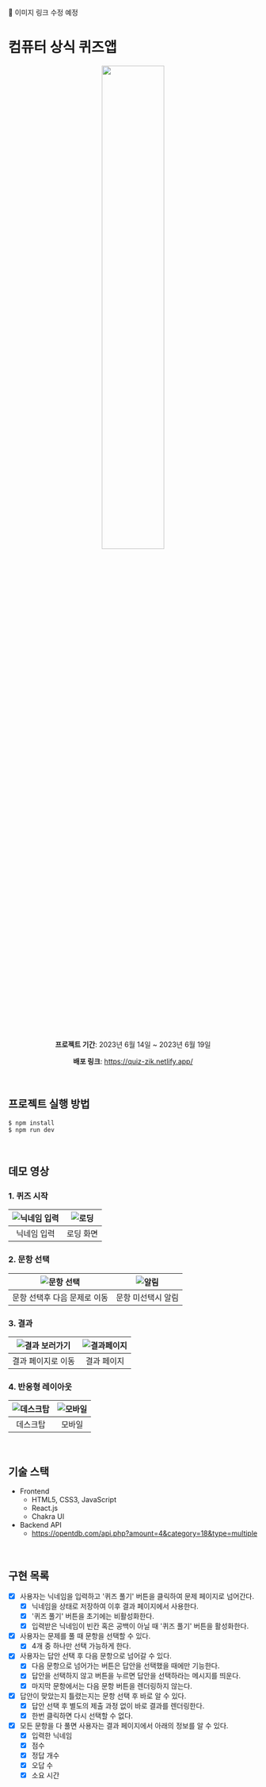 📝 이미지 링크 수정 예정

# 컴퓨터 상식 퀴즈앱
<div align="center">
  <img src='https://github.com/biyamn/Quize-Web-App/assets/101965666/ccf5de02-8b63-48c7-ad6f-d72a07c5a32c' width="50%"/>

  **프로젝트 기간**: 2023년 6월 14일 ~ 2023년 6월 19일<br />

  **배포 링크**: https://quiz-zik.netlify.app/
</div>

<br />


## 프로젝트 실행 방법
```
$ npm install
$ npm run dev
```

<br />

## 데모 영상
### 1. 퀴즈 시작
|![닉네임 입력](https://github.com/biyamn/Quize-Web-App/assets/101965666/237d50a2-f01a-4590-b611-573e9446152f)|![로딩](https://github.com/biyamn/Quize-Web-App/assets/101965666/862b717e-2c47-419a-b77a-8fc45e24c588)|
|:--:|:--:|
|닉네임 입력|로딩 화면<br />|

### 2. 문항 선택
|![문항 선택](https://github.com/biyamn/Quize-Web-App/assets/101965666/c2c8614c-a7a9-4217-a8fd-41c814897db0)|![알림](https://github.com/biyamn/Quize-Web-App/assets/101965666/d973765d-d4b9-4e56-9fd2-02d52d910da5)|
|:--:|:--:|
|문항 선택후 다음 문제로 이동|문항 미선택시 알림<br />|

### 3. 결과
|![결과 보러가기](https://github.com/biyamn/Quize-Web-App/assets/101965666/8b79947f-d7ba-4bdd-b658-6be135dc54a9)|![결과페이지](https://github.com/biyamn/Quize-Web-App/assets/101965666/c9634069-5e43-409b-8858-f40a647fd523)|
|:--:|:--:|
|결과 페이지로 이동|결과 페이지<br />|

### 4. 반응형 레이아웃
|![데스크탑](https://github.com/biyamn/Quiz-App/assets/101965666/666c2274-aed2-4efc-9a02-8ee9d2a225c6)|![모바일](https://github.com/biyamn/Quiz-App/assets/101965666/b148f9c9-ca37-4622-8a1e-905592c6da16)|
|:--:|:--:|
|데스크탑|모바일<br />|

<br />

## 기술 스택
- Frontend
  - HTML5, CSS3, JavaScript
  - React.js
  - Chakra UI
- Backend API
  - https://opentdb.com/api.php?amount=4&category=18&type=multiple

<br />

## 구현 목록 
- [x] 사용자는 닉네임을 입력하고 '퀴즈 풀기' 버튼을 클릭하여 문제 페이지로 넘어간다.
  - [x] 닉네임을 상태로 저장하여 이후 결과 페이지에서 사용한다.
  - [x] '퀴즈 풀기' 버튼을 초기에는 비활성화한다.
  - [x] 입력받은 닉네임이 빈칸 혹은 공백이 아닐 때 '퀴즈 풀기' 버튼을 활성화한다.
- [x] 사용자는 문제를 풀 때 문항을 선택할 수 있다.
  - [x] 4개 중 하나만 선택 가능하게 한다.
- [x] 사용자는 답안 선택 후 다음 문항으로 넘어갈 수 있다.
  - [x] 다음 문항으로 넘어가는 버튼은 답안을 선택했을 때에만 기능한다.
  - [x] 답안을 선택하지 않고 버튼을 누르면 답안을 선택하라는 메시지를 띄운다.
  - [x] 마지막 문항에서는 다음 문항 버튼을 렌더링하지 않는다. 
- [x] 답안이 맞았는지 틀렸는지는 문항 선택 후 바로 알 수 있다.
  - [x] 답안 선택 후 별도의 제출 과정 없이 바로 결과를 렌더링한다.
  - [x] 한번 클릭하면 다시 선택할 수 없다.
- [x] 모든 문항을 다 풀면 사용자는 결과 페이지에서 아래의 정보를 알 수 있다.
  - [x] 입력한 닉네임
  - [x] 점수
  - [x] 정답 개수
  - [x] 오답 수
  - [x] 소요 시간
<br />
